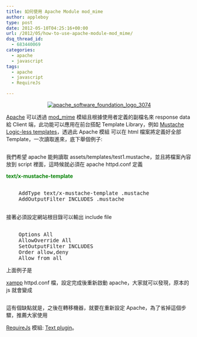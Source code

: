 ```yaml
---
title: 如何使用 Apache Module mod_mime
author: appleboy
type: post
date: 2012-05-10T04:25:16+00:00
url: /2012/05/how-to-use-apache-module-mod_mime/
dsq_thread_id:
  - 683440069
categories:
  - apache
  - javascript
tags:
  - apache
  - javascript
  - RequireJs

---
```

<div style="margin:0 auto; text-align:center">
  <a href="https://www.flickr.com/photos/appleboy/7168729996/" title="apache_software_foundation_logo_3074 by appleboy46, on Flickr"><img src="https://i2.wp.com/farm9.staticflickr.com/8151/7168729996_452646f0f2_n.jpg?resize=320%2C169&#038;ssl=1" alt="apache_software_foundation_logo_3074" data-recalc-dims="1" /></a>
</div>

<a href="http://httpd.apache.org/" target="_blank">Apache</a> 可以透過 <a href="http://httpd.apache.org/docs/current/mod/mod_mime.html" target="_blank">mod_mime</a> 模組且根據使用者定義的副檔名來 response data 給 Client 端，此功能可以應用在前台搭配 Template Library，例如 <a href="http://mustache.github.com/" target="_blank">Mustache Logic-less templates</a>，透過此 Apache 模組 可以在 html 檔案將定義好全部 Template，一次讀取進來，底下舉個例子: 

<pre class="brush: jscript; title: ; notranslate" title=""></pre> 我們希望 apache 能夠讀取 assets/templates/test1.mustache，並且將檔案內容放到 script 裡面，這時候就必須在 apache httpd.conf 定義 

**<span style="color:green">text/x-mustache-template</span>** 

<pre class="brush: bash; title: ; notranslate" title=""><IfModule mime_module>
    AddType text/x-mustache-template .mustache
    AddOutputFilter INCLUDES .mustache
</IfModule>
</pre>

<!--more--> 接著必須設定網站根目錄可以輸出 include file 

<pre class="brush: bash; title: ; notranslate" title=""><Directory "C:/xampp/htdocs">
    Options All
    AllowOverride All
    SetOutputFilter INCLUDES
    Order allow,deny
    Allow from all
</Directory></pre> 上面例子是 

<a href="http://www.apachefriends.org/zh_tw/index.html" target="_blank">xampp</a> httpd.conf 檔，設定完成後重新啟動 apache，大家就可以發現，原本的 js 就會變成 

<pre class="brush: jscript; title: ; notranslate" title=""></pre> 這有個缺點就是，之後在轉移機器，就要在重新設定 Apache，為了省掉這個步驟，推薦大家使用 

<a href="http://requirejs.org/" target="_blank">RequireJs</a> 模組: <a href="http://requirejs.org/docs/download.html#text" target="_blank">Text plugin</a>。